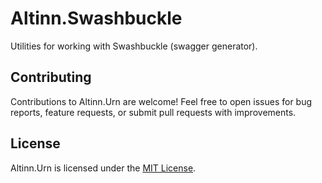 # Altinn.Swashbuckle

Utilities for working with Swashbuckle (swagger generator).

## Contributing

Contributions to Altinn.Urn are welcome! Feel free to open issues for bug reports, feature requests, or submit pull requests with improvements.

## License

Altinn.Urn is licensed under the [MIT License](LICENSE).
